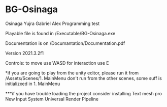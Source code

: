 # BG-Osinaga
Osinaga Yujra Gabriel Alex  Programming test

Playable file is found in /Executable/BG-Osinaga.exe

Documentation is on /Documantation/Documentation.pdf

Version 2021.3.2f1

Controls:
to move use WASD
for interaction use E

*if you are going to play from the unity editor, please run it from /Assets/Scenes/1. MainMenu
don't run from the other scenes, some suff is initializxed in 1. MainMenu

***if you have trouble loading the project consider installing
Text mesh pro
New Input System 
Universal Render Pipeline
